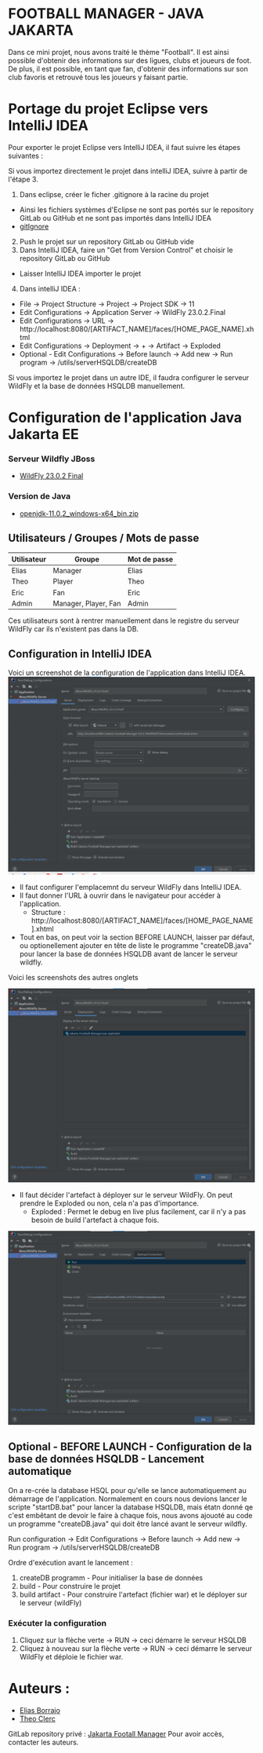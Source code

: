 # FOOTBALL MANAGER - JAVA JAKARTA
Dans ce mini projet, nous avons traité le thème "Football". Il est ainsi possible d'obtenir des informations sur des ligues, clubs et joueurs de foot.
De plus, il est possible, en tant que fan, d'obtenir des informations sur son club favoris et retrouvé tous les joueurs y faisant partie.

# Portage du projet Eclipse vers IntelliJ IDEA
Pour exporter le projet Eclipse vers IntelliJ IDEA, il faut suivre les étapes suivantes :

Si vous importez directement le projet dans intelliJ IDEA, suivre à partir de l'étape 3.

1) Dans eclipse, créer le ficher .gitignore à la racine du projet
* Ainsi les fichiers systèmes d'Eclipse ne sont pas portés sur le repository GitLab ou GitHub et ne sont pas importés dans IntelliJ IDEA
* [gitIgnore](/.gitignore)
2) Push le projet sur un repository GitLab ou GitHub vide
3) Dans IntelliJ IDEA, faire un "Get from Version Control" et choisir le repository GitLab ou GitHub
* Laisser IntelliJ IDEA importer le projet
4) Dans intelliJ IDEA :
* File -> Project Structure -> Project -> Project SDK -> 11
* Edit Configurations -> Application Server -> WildFly 23.0.2.Final
* Edit Configurations -> URL -> http://localhost:8080/[ARTIFACT_NAME]/faces/[HOME_PAGE_NAME].xhtml
* Edit Configurations -> Deployment -> + -> Artifact -> Exploded
* Optional - Edit Configurations -> Before launch -> Add new -> Run program -> /utils/serverHSQLDB/createDB

Si vous importez le projet dans un autre IDE, il faudra configurer le serveur WildFly et la base de données HSQLDB manuellement.


# Configuration de l'application Java Jakarta EE

### Serveur Wildfly JBoss 
- [WildFly 23.0.2 Final](https://www.wildfly.org/downloads/#23.0.2.Final)

### Version de Java
- [openjdk-11.0.2_windows-x64_bin.zip](https://download.java.net/java/GA/jdk11/9/GPL/openjdk-11.0.2_windows-x64_bin.zip)

## Utilisateurs / Groupes / Mots de passe

| Utilisateur | Groupe                | Mot de passe |
|-------------|-----------------------|--------------|
| Elias       | Manager               | Elias        |
| Theo        | Player                | Theo         |
| Eric        | Fan                   | Eric         |
| Admin       | Manager, Player, Fan  | Admin        |
Ces utilisateurs sont à rentrer manuellement dans le registre du serveur WildFly car ils n'existent pas dans la DB.

## Configuration in IntelliJ IDEA
Voici un screenshot de la configuration de l'application dans IntelliJ IDEA.
![Config 1](/src/main/resources/images/Configuration01.png)
* Il faut configurer l'emplacemnt du serveur WildFly dans IntelliJ IDEA.
* Il faut donner l'URL à ouvrir dans le navigateur pour accéder à l'application.
  * Structure : http://localhost:8080/[ARTIFACT_NAME]/faces/[HOME_PAGE_NAME].xhtml 
* Tout en bas, on peut voir la section BEFORE LAUNCH, laisser par défaut, ou optionellement ajouter en tête de liste le programme "createDB.java" pour lancer la base de données HSQLDB avant de lancer le serveur wildfly.

Voici les screenshots des autres onglets

![Config 2](/src/main/resources/images/Configuration02.png)
* Il faut décider l'artefact à déployer sur le serveur WildFly. On peut prendre le Exploded ou non, cela n'a pas d'importance.
  * Exploded : Permet le debug en live plus facilement, car il n'y a pas besoin de build l'artefact à chaque fois.

![Config 3](/src/main/resources/images/Configuration03.png)


## Optional - BEFORE LAUNCH - Configuration de la base de données HSQLDB - Lancement automatique
On a re-crée la database HSQL pour qu'elle se lance automatiquement au démarrage de l'application.
Normalement en cours nous devions lancer le scripte "startDB.bat" pour lancer la database HSQLDB, 
mais étatn donné qe c'est embêtant de devoir le faire à chaque fois, nous avons ajouoté au code un programme "createDB.java" qui doit être lancé avant le serveur wildfly.


Run configuration -> Edit Configurations -> Before launch -> Add new -> Run program -> /utils/serverHSQLDB/createDB

Ordre d'exécution avant le lancement :
1) createDB programm - Pour initialiser la base de données
2) build - Pour construire le projet
3) build artifact - Pour construire l'artefact (fichier war) et le déployer sur le serveur (wildFly)

### Exécuter la configuration
1) Cliquez sur la flèche verte -> RUN -> ceci démarre le serveur HSQLDB
2) Cliquez à nouveau sur la flèche verte -> RUN -> ceci démarre le serveur WildFly et déploie le fichier war.


# Auteurs : 
- [Elias Borrajo](mailto:borrajo.elias@gmail.com)
- [Theo Clerc](mailto:theo.clerc@hes-so.ch)

GitLab repository privé : [Jakarta Footall Manager](https://gitlab.com/hes-so-elias/semestre6/jakarta_football)
Pour avoir accès, contacter les auteurs.
